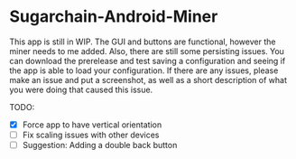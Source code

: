 # Sugarchain-Android-Miner

This app is still in WIP. The GUI and buttons are functional, however the miner needs to me added. Also, there are still some persisting issues. You can download the prerelease and test saving a configuration and seeing if the app is able to load your configuration. If there are any issues, please make an issue and put a screenshot, as well as a short description of what you were doing that caused this issue.

TODO:
- [x] Force app to have vertical orientation
- [ ] Fix scaling issues with other devices
- [ ] Suggestion: Adding a double back button
